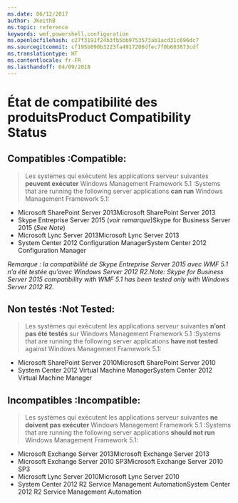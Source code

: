```yaml
---
ms.date: 06/12/2017
author: JKeithB
ms.topic: reference
keywords: wmf,powershell,configuration
ms.openlocfilehash: c27f3191f24b3fb5bb9753573ab1acd31c696dc7
ms.sourcegitcommit: cf195b090b3223fa4917206dfec7f0b603873cdf
ms.translationtype: HT
ms.contentlocale: fr-FR
ms.lasthandoff: 04/09/2018
---
```

# <a name="product-compatibility-status"></a><span data-ttu-id="f3900-102">État de compatibilité des produits</span><span class="sxs-lookup"><span data-stu-id="f3900-102">Product Compatibility Status</span></span>

## <a name="compatible"></a><span data-ttu-id="f3900-103">Compatibles :</span><span class="sxs-lookup"><span data-stu-id="f3900-103">Compatible:</span></span>
> <span data-ttu-id="f3900-104">Les systèmes qui exécutent les applications serveur suivantes **peuvent exécuter** Windows Management Framework 5.1 :</span><span class="sxs-lookup"><span data-stu-id="f3900-104">Systems that are running the following server applications **can run** Windows Management Framework 5.1:</span></span>

- <span data-ttu-id="f3900-105">Microsoft SharePoint Server 2013</span><span class="sxs-lookup"><span data-stu-id="f3900-105">Microsoft SharePoint Server 2013</span></span>
- <span data-ttu-id="f3900-106">Skype Entreprise Server 2015 (_voir remarque_)</span><span class="sxs-lookup"><span data-stu-id="f3900-106">Skype for Business Server 2015 (_See Note_)</span></span>
- <span data-ttu-id="f3900-107">Microsoft Lync Server 2013</span><span class="sxs-lookup"><span data-stu-id="f3900-107">Microsoft Lync Server 2013</span></span>
- <span data-ttu-id="f3900-108">System Center 2012 Configuration Manager</span><span class="sxs-lookup"><span data-stu-id="f3900-108">System Center 2012 Configuration Manager</span></span>

<span data-ttu-id="f3900-109">_Remarque : la compatibilité de Skype Entreprise Server 2015 avec WMF 5.1 n’a été testée qu’avec Windows Server 2012 R2._</span><span class="sxs-lookup"><span data-stu-id="f3900-109">_Note: Skype for Business Server 2015 compatibility with WMF 5.1 has been tested only with Windows Server 2012 R2._</span></span>

## <a name="not-tested"></a><span data-ttu-id="f3900-110">Non testés :</span><span class="sxs-lookup"><span data-stu-id="f3900-110">Not Tested:</span></span>
> <span data-ttu-id="f3900-111">Les systèmes qui exécutent les applications serveur suivantes **n’ont pas été testés** sur Windows Management Framework 5.1 :</span><span class="sxs-lookup"><span data-stu-id="f3900-111">Systems that are running the following server applications **have not tested** against Windows Management Framework 5.1:</span></span>

- <span data-ttu-id="f3900-112">Microsoft SharePoint Server 2010</span><span class="sxs-lookup"><span data-stu-id="f3900-112">Microsoft SharePoint Server 2010</span></span>
- <span data-ttu-id="f3900-113">System Center 2012 Virtual Machine Manager</span><span class="sxs-lookup"><span data-stu-id="f3900-113">System Center 2012 Virtual Machine Manager</span></span>

## <a name="incompatible"></a><span data-ttu-id="f3900-114">Incompatibles :</span><span class="sxs-lookup"><span data-stu-id="f3900-114">Incompatible:</span></span>
> <span data-ttu-id="f3900-115">Les systèmes qui exécutent les applications serveur suivantes **ne doivent pas exécuter** Windows Management Framework 5.1 :</span><span class="sxs-lookup"><span data-stu-id="f3900-115">Systems that are running the following server applications **should not run** Windows Management Framework 5.1:</span></span>

- <span data-ttu-id="f3900-116">Microsoft Exchange Server 2013</span><span class="sxs-lookup"><span data-stu-id="f3900-116">Microsoft Exchange Server 2013</span></span>
- <span data-ttu-id="f3900-117">Microsoft Exchange Server 2010 SP3</span><span class="sxs-lookup"><span data-stu-id="f3900-117">Microsoft Exchange Server 2010 SP3</span></span>
- <span data-ttu-id="f3900-118">Microsoft Lync Server 2010</span><span class="sxs-lookup"><span data-stu-id="f3900-118">Microsoft Lync Server 2010</span></span>
- <span data-ttu-id="f3900-119">System Center 2012 R2 Service Management Automation</span><span class="sxs-lookup"><span data-stu-id="f3900-119">System Center 2012 R2 Service Management Automation</span></span>